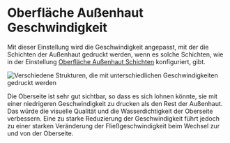 Oberfläche Außenhaut Geschwindigkeit
====
Mit dieser Einstellung wird die Geschwindigkeit angepasst, mit der die Schichten der Außenhaut gedruckt werden, wenn es solche Schichten, wie in der Einstellung [Oberfläche Außenhaut Schichten](../top_bottom/roofing_layer_count.md) konfiguriert, gibt.

![Verschiedene Strukturen, die mit unterschiedlichen Geschwindigkeiten gedruckt werden](../../../articles/images/speed_difference.png)

Die Oberseite ist sehr gut sichtbar, so dass es sich lohnen könnte, sie mit einer niedrigeren Geschwindigkeit zu drucken als den Rest der Außenhaut. Das würde die visuelle Qualität und die Wasserdichtigkeit der Oberseite verbessern. Eine zu starke Reduzierung der Geschwindigkeit führt jedoch zu einer starken Veränderung der Fließgeschwindigkeit beim Wechsel zur und von der Oberseite.